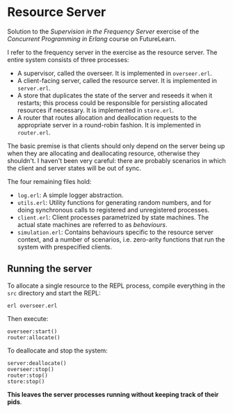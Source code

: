 # Resource Server

Solution to the *Supervision in the Frequency Server* exercise of the *Concurrent
Programming in Erlang* course on FutureLearn.

I refer to the frequency server in the exercise as the resource server. The
entire system consists of three processes:

* A supervisor, called the overseer. It is implemented in `overseer.erl`.
* A client-facing server, called the resource server. It is implemented in `server.erl`.
* A store that duplicates the state of the server and reseeds it when it
  restarts; this process could be responsible for persisting allocated resources
  if necessary. It is implemented in `store.erl`.
* A router that routes allocation and deallocation requests to the appropriate
  server in a round-robin fashion. It is implemented in `router.erl`.

The basic premise is that clients should only depend on the server being up when
they are allocating and deallocating resource, otherwise they shouldn't. I
haven't been very careful: there are probably scenarios in which the client and
server states will be out of sync.

The four remaining files hold:

* `log.erl`: A simple logger abstraction.
* `utils.erl`: Utility functions for generating random numbers, and for doing
  synchronous calls to registered and unregistered processes.
* `client.erl`: Client processes parametrized by state machines. The actual
  state machines are referred to as *behaviours*.
* `simulation.erl`: Contains behaviours specific to the resource server context,
  and a number of scenarios, i.e. zero-arity functions that run the system with
  prespecified clients.

## Running the server

To allocate a single resource to the REPL process, compile everything in the
`src` directory and start the REPL:

```
erl overseer.erl
```

Then execute:

```
overseer:start()
router:allocate()
```

To deallocate and stop the system:

```
server:deallocate()
overseer:stop()
router:stop()
store:stop()
```

**This leaves the server processes running without keeping track of their pids**.

